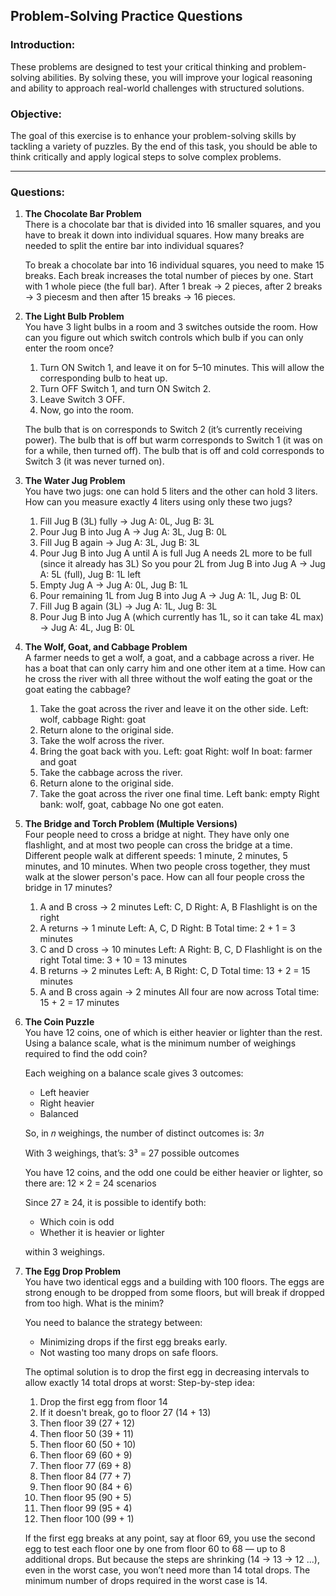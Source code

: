 ## **Problem-Solving Practice Questions**

### **Introduction:**  
These problems are designed to test your critical thinking and problem-solving abilities. By solving these, you will improve your logical reasoning and ability to approach real-world challenges with structured solutions.

### **Objective:**  
The goal of this exercise is to enhance your problem-solving skills by tackling a variety of puzzles. By the end of this task, you should be able to think critically and apply logical steps to solve complex problems.

---

### **Questions:**

1. **The Chocolate Bar Problem**  
   There is a chocolate bar that is divided into 16 smaller squares, and you have to break it down into individual squares. How many breaks are needed to split the entire bar into individual squares?  
   
   To break a chocolate bar into 16 individual squares, you need to make 15 breaks.
   Each break increases the total number of pieces by one.
   Start with 1 whole piece (the full bar). After 1 break → 2 pieces, after 2 breaks → 3 piecesm and then after 15 breaks → 16 pieces. 

2. **The Light Bulb Problem**  
   You have 3 light bulbs in a room and 3 switches outside the room. How can you figure out which switch controls which bulb if you can only enter the room once?

   1. Turn ON Switch 1, and leave it on for 5–10 minutes. This will allow the corresponding bulb to heat up.
   2. Turn OFF Switch 1, and turn ON Switch 2.
   3. Leave Switch 3 OFF.
   4. Now, go into the room.

   The bulb that is on corresponds to Switch 2 (it’s currently receiving power).
   The bulb that is off but warm corresponds to Switch 1 (it was on for a while, then turned off).
   The bulb that is off and cold corresponds to Switch 3 (it was never turned on).

3. **The Water Jug Problem**  
   You have two jugs: one can hold 5 liters and the other can hold 3 liters. How can you measure exactly 4 liters using only these two jugs?

   1. Fill Jug B (3L) fully → Jug A: 0L, Jug B: 3L
   2. Pour Jug B into Jug A → Jug A: 3L, Jug B: 0L
   3. Fill Jug B again → Jug A: 3L, Jug B: 3L
   4. Pour Jug B into Jug A until A is full
      Jug A needs 2L more to be full (since it already has 3L)
      So you pour 2L from Jug B into Jug A → Jug A: 5L (full), Jug B: 1L left
   5. Empty Jug A → Jug A: 0L, Jug B: 1L
   6. Pour remaining 1L from Jug B into Jug A → Jug A: 1L, Jug B: 0L
   7. Fill Jug B again (3L) → Jug A: 1L, Jug B: 3L
   8. Pour Jug B into Jug A (which currently has 1L, so it can take 4L max)
      → Jug A: 4L, Jug B: 0L

4. **The Wolf, Goat, and Cabbage Problem**  
   A farmer needs to get a wolf, a goat, and a cabbage across a river. He has a boat that can only carry him and one other item at a time. How can he cross the river with all three without the wolf eating the goat or the goat eating the cabbage?

   1. Take the goat across the river and leave it on the other side.
      Left: wolf, cabbage
      Right: goat
   2. Return alone to the original side.
   3. Take the wolf across the river.
   4. Bring the goat back with you.
      Left: goat
      Right: wolf
      In boat: farmer and goat
   5. Take the cabbage across the river.
   6. Return alone to the original side.
   7. Take the goat across the river one final time.
      Left bank: empty
      Right bank: wolf, goat, cabbage
      No one got eaten.

5. **The Bridge and Torch Problem (Multiple Versions)**  
   Four people need to cross a bridge at night. They have only one flashlight, and at most two people can cross the bridge at a time. Different people walk at different speeds: 1 minute, 2 minutes, 5 minutes, and 10 minutes. When two people cross together, they must walk at the slower person's pace. How can all four people cross the bridge in 17 minutes?

   1. A and B cross → 2 minutes
      Left: C, D
      Right: A, B
      Flashlight is on the right
   2. A returns → 1 minute
      Left: A, C, D
      Right: B
      Total time: 2 + 1 = 3 minutes
   3. C and D cross → 10 minutes
      Left: A
      Right: B, C, D
      Flashlight is on the right
      Total time: 3 + 10 = 13 minutes
   4. B returns → 2 minutes
      Left: A, B
      Right: C, D
      Total time: 13 + 2 = 15 minutes
   5. A and B cross again → 2 minutes
      All four are now across
      Total time: 15 + 2 = 17 minutes

6. **The Coin Puzzle**  
   You have 12 coins, one of which is either heavier or lighter than the rest. Using a balance scale, what is the minimum number of weighings required to find the odd coin?

   Each weighing on a balance scale gives 3 outcomes:
   - Left heavier
   - Right heavier
   - Balanced

   So, in 𝑛 weighings, the number of distinct outcomes is: 3𝑛
 
   With 3 weighings, that’s: 3³ =  27 possible outcomes

   You have 12 coins, and the odd one could be either heavier or lighter, so there are:
   12 × 2 = 24 scenarios

   Since 27 ≥ 24, it is possible to identify both:
   - Which coin is odd
   - Whether it is heavier or lighter
   
   within 3 weighings.

7. **The Egg Drop Problem**  
   You have two identical eggs and a building with 100 floors. The eggs are strong enough to be dropped from some floors, but will break if dropped from too high. What is the minim?

   You need to balance the strategy between:
   - Minimizing drops if the first egg breaks early.
   - Not wasting too many drops on safe floors.

   The optimal solution is to drop the first egg in decreasing intervals to allow exactly 14 total drops at worst:
   Step-by-step idea:
   1. Drop the first egg from floor 14
   2. If it doesn't break, go to floor 27 (14 + 13)
   3. Then floor 39 (27 + 12)
   4. Then floor 50 (39 + 11)
   5. Then floor 60 (50 + 10)
   6. Then floor 69 (60 + 9)
   7. Then floor 77 (69 + 8)
   8. Then floor 84 (77 + 7)
   9. Then floor 90 (84 + 6)
   10. Then floor 95 (90 + 5)
   11. Then floor 99 (95 + 4)
   12. Then floor 100 (99 + 1)

   If the first egg breaks at any point, say at floor 69, you use the second egg to test each floor one by one from floor 60 to 68 — up to 8 additional drops.
   But because the steps are shrinking (14 → 13 → 12 ...), even in the worst case, you won’t need more than 14 total drops.
   The minimum number of drops required in the worst case is 14.